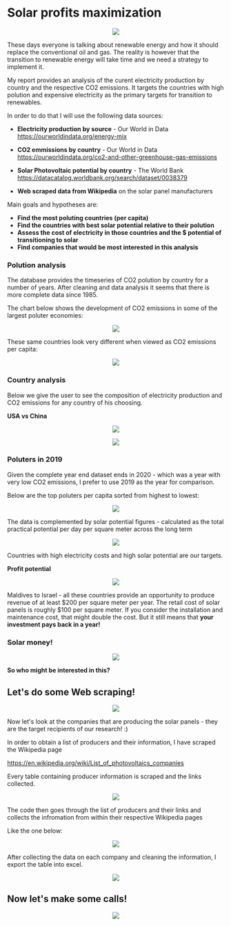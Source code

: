 # Solar profits maximization
<p align="center">
<img src="https://www.letsgosolar.com/wp-content/themes/solar/images/consumer-education-guide/get-solar-panels/sun.png">
</p>

These days everyone is talking about renewable energy and how it should replace the conventional oil and gas. The reality is however that the transition to renewable energy will take time and we need a strategy to implement it.

My report provides an analysis of the curent electricity production by country and the respective CO2 emissions. It targets the countries with high polution and expensive electricity as the primary targets for transition to renewables.

In order to do that I will use the following data sources:

- **Electricity production by source** - Our World in Data https://ourworldindata.org/energy-mix

- **CO2 emmissions by country** - Our World in Data https://ourworldindata.org/co2-and-other-greenhouse-gas-emissions

- **Solar Photovoltaic potential by country** - The World Bank https://datacatalog.worldbank.org/search/dataset/0038379

- **Web scraped data from Wikipedia** on the solar panel manufacturers

Main goals and hypotheses are:

- **Find the most poluting countries (per capita)**
- **Find the countries with best solar potential relative to their polution**
- **Assess the cost of electricity in those countries and the $ potential of transitioning to solar**
- **Find companies that would be most interested in this analysis**

### Polution analysis

The database provides the timeseries of CO2 polution by country for a number of years. After cleaning and data analysis it seems that there is more complete data since 1985.

The chart below shows the development of CO2 emissions in some of the largest poluter economies:

<p align="center">
<img src="https://github.com/berserkus/Solar-Potential/blob/main/output/images/polute_series.png">
</p>

These same countries look very different when viewed as CO2 emissions per capita:

<p align="center">
<img src="https://github.com/berserkus/Solar-Potential/blob/main/output/images/polute_per_capita.png">
</p>

### Country analysis

Below we give the user to see the composition of electricity production and CO2 emissions for any country of his choosing.

**USA vs China**

<p align="center">
<img src="https://github.com/berserkus/Solar-Potential/blob/main/output/images/us_china_production.jpg">
</p>



<p align="center">
<img src="https://github.com/berserkus/Solar-Potential/blob/main/output/images/us_china_gdp.jpg">
</p>

### Poluters in 2019

Given the complete year end dataset ends in 2020 - which was a year with very low CO2 emissions, I prefer to use 2019 as the year for comparison.

Below are the top poluters per capita sorted from highest to lowest:

<p align="center">
<img src="https://github.com/berserkus/Solar-Potential/blob/main/output/images/top_poluters.png">
</p>

The data is complemented by solar potential figures - calculated as the total practical potential per day per square meter across the long term

<p align="center">
<img src="https://github.com/berserkus/Solar-Potential/blob/main/output/images/top_cost.png">
</p>

Countries with high electricity costs and high solar potential are our targets.

**Profit potential**

<p align="center">
<img src="https://github.com/berserkus/Solar-Potential/blob/main/output/images/top_potential.png">
</p>

Maldives to Israel - all these countries provide an opportunity to produce revenue of at least $200 per square meter per year. The retail cost of solar panels is roughly $100 per square meter. If you consider the installation and maintenance cost, that might double the cost. But it still means that **your investment pays back in a year!**


### Solar money!
<p align="center">
<img src="https://github.com/berserkus/Solar-Potential/blob/main/output/images/sun_money.jpg">
</p>

**So who might be interested in this?**

## Let's do some Web scraping!

<p align="center">
<img src="https://s3.amazonaws.com/businessinsider.mx/wp-content/uploads/2020/11/27172446/Wikipedia.jpg">
</p>

Now let's look at the companies that are producing the solar panels - they are the target recipients of our research! :)

In order to obtain a list of producers and their information, I have scraped the Wikipedia page

https://en.wikipedia.org/wiki/List_of_photovoltaics_companies

Every table containing producer information is scraped and the links collected.

<p align="center">
<img src="https://github.com/berserkus/Solar-Potential/blob/main/output/images/wiki_table1.jpg">
</p>

The code then goes through the list of producers and their links and collects the infromation from within their respective Wikipedia pages

Like the one below:

<p align="center">
<img src="https://github.com/berserkus/Solar-Potential/blob/main/output/images/wiki_table2.jpg">
</p>

After collecting the data on each company and cleaning the information, I export the table into excel.

<p align="center">
<img src="https://github.com/berserkus/Solar-Potential/blob/main/output/images/excel_export.jpg">
</p>

## Now let's make some calls!

<p align="center">
<img src="http://gif-free.com/uploads/posts/2017-04/1491130956_obama-making-call.gif">
</p>